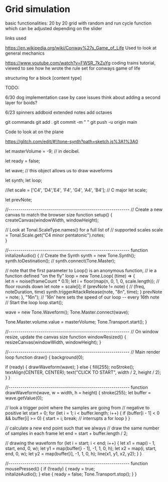 # Grid simulation

basic functionalities:
20 by 20 grid with random and run cycle function which can be adjusted depending on the slider

links used 

https://en.wikipedia.org/wiki/Conway%27s_Game_of_Life
Used to look at general mechanics

https://www.youtube.com/watch?v=FWSR_7kZuYg
coding trains tutorial, viewed to see how he wrote the rule set for conways game of life 

structuring for a block
[content type]


TODO:

6/30
dog implementation
case by case issues
think about adding a second layer for boids?

6/23
spinners
addboid
extended notes
add octaves

git commands
git add .
git commit -m " "
git push -u origin main

Code to look at on the plane

https://glitch.com/edit/#!/tone-synth?path=sketch.js%3A1%3A0

let masterVolume = -9; // in decibel.

let ready = false;

let wave; // this object allows us to draw waveforms

let synth;
let loop;

//let scale = ['C4', 'D4','E4', 'F4', 'G4', 'A4', 'B4']; // C major
let scale;

let prevNote;

//------------------------------------------------------------
// Create a new canvas to match the browser size
function setup() {
  createCanvas(windowWidth, windowHeight);

  // Look at Tonal.ScaleType.names() for a full list of 
  // supported scales
  scale = Tonal.Scale.get("C4 minor pentatonic").notes;  
}

//------------------------------------------------------------
function initalizeAudio() {
  // Create the Synth
  synth = new Tone.Synth();
  synth.toDestination(); // synth.connect(Tone.Master);
   
  // note that the first parameter to Loop() is an anonymous function,
  // ie a function defined "on the fly"
  loop = new Tone.Loop( (time) => {    
    let n = noise(frameCount * 0.1);
    let i = floor(map(n, 0, 1, 0, scale.length)); // floor rounds down
    let note = scale[i];
    if (prevNote != note) {
      // (freq, noteDuration, time)
      synth.triggerAttackRelease(note, "8n", time);
    }
    prevNote = note;
  }, "16n");  // '16n' here sets the speed of our loop -- every 16th note
  // Start the loop
  loop.start();

  wave = new Tone.Waveform();
  Tone.Master.connect(wave);

  Tone.Master.volume.value = masterVolume;
  Tone.Transport.start();
}

//------------------------------------------------------------
// On window resize, update the canvas size
function windowResized() {
  resizeCanvas(windowWidth, windowHeight);
}

//------------------------------------------------------------
// Main render loop
function draw() {
  background(0);

  if (ready) {
    drawWaveform(wave);
  } else {
    fill(255);
    noStroke();
    textAlign(CENTER, CENTER);
    text("CLICK TO START", width / 2, height / 2);
  }
}

//------------------------------------------------------------
function drawWaveform(wave, w = width, h = height) {
  stroke(255);
  let buffer = wave.getValue(0);

  // look a trigger point where the samples are going from
  // negative to positive
  let start = 0;
  for (let i = 1; i < buffer.length; i++) {
    if (buffer[i - 1] < 0 && buffer[i] >= 0) {
      start = i;
      break; // interrupts a for loop
    }
  }

  // calculate a new end point such that we always
  // draw the same number of samples in each frame
  let end = start + buffer.length / 2;

  // drawing the waveform
  for (let i = start; i < end; i++) {
    let x1 = map(i - 1, start, end, 0, w);
    let y1 = map(buffer[i - 1], -1, 1, 0, h);
    let x2 = map(i, start, end, 0, w);
    let y2 = map(buffer[i], -1, 1, 0, h);
    line(x1, y1, x2, y2);
  }
}

//------------------------------------------------------------
function mousePressed() {
  if (!ready) {
    ready = true;  
    initalizeAudio();
  }
  else {
    ready = false;
    Tone.Transport.stop();
  }
}
